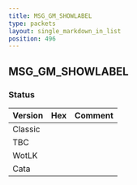 ```yaml
---
title: MSG_GM_SHOWLABEL
type: packets
layout: single_markdown_in_list
position: 496
---
```


## MSG_GM_SHOWLABEL

### Status

Version | Hex | Comment
---------- | ---------- | ---------- 
Classic |  |  
TBC |  |  
WotLK |  |  
Cata |  |  
